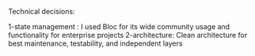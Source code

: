 Technical decisions:

1-state management : I used Bloc for its wide community usage and functionality for enterprise projects 2-architecture: Clean architecture for best maintenance, testability, and independent layers
